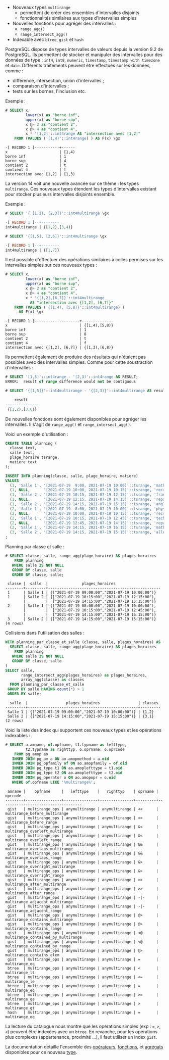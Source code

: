 <!--
Les commits sur ce sujet sont :

* https://git.postgresql.org/gitweb/?p=postgresql.git;a=commit;h=6df7a9698bb036610c1e8c6d375e1be38cb26d5f

Discussion

* https://www.postgresql.org/message-id/flat/16d71dc8-34cf-5ebd-1ce5-ccd93c0a14f9@illuminatedcomputing.com

-->

<div class="slide-content">

* Nouveaux types `multirange`
  * permettent de créer des ensembles d'intervalles disjoints
  * fonctionnalités similaires aux types d'intervalles simples
* Nouvelles fonctions pour agréger des intervalles :
  * `range_agg()`
  * `range_intersect_agg()`
* Indexable avec `btree`, `gist` et `hash`

</div>

<div class="notes">

PostgreSQL dispose de types intervalles de valeurs depuis la version 9.2 de PostgreSQL.
Ils permettent de stocker et manipuler des intervalles pour des données de type :
`int4`, `int8`, `numeric`, `timestamp`, `timestamp with timezone` et `date`.
Différents traitements peuvent être effectués sur les données, comme :

* différence, intersection, union d'intervalles ;
* comparaison d'intervalles ;
* tests sur les bornes, l'inclusion etc.

Exemple :

```sql
# SELECT x,
         lower(x) as "borne inf",
         upper(x) as "borne sup",
         x @> 2 as "contient 2",
         x @> 4 as "contient 4",
         x * '[1,2]'::int4range AS "intersection avec [1,2]"
    FROM (VALUES ('[1,4)'::int4range) ) AS F(x) \gx
```
```text
-[ RECORD 1 ]-----------+------
x                       | [1,4)
borne inf               | 1
borne sup               | 4
contient 2              | t
contient 4              | f
intersection avec [1,2] | [1,3)
```

La version 14 voit une nouvelle avancée sur ce thème : les types `multirange`.
Ces nouveaux types étendent les types d'intervalles existant pour stocker
plusieurs intervalles disjoints ensemble.

Exemple :

```sql
# SELECT '{ [1,2), (2,3]}'::int4multirange \gx

-[ RECORD 1 ]--+--------
int4multirange | {[1,2),[3,4)}

# SELECT '{[1,5], [2,6]}'::int4multirange \gx

-[ RECORD 1 ]--+--------
int4multirange | {[1,7)}
```

Il est possible d'effectuer des opérations similaires à celles permises sur les
intervalles simples sur ces nouveaux types :

```sql
# SELECT x,
         lower(x) as "borne inf",
         upper(x) as "borne sup",
         x @> 2 as "contient 2",
         x @> 4 as "contient 4",
         x * '{[1,2],[6,7]}'::int4multirange 
           AS "intersection avec {[1,2], [6,7]}"
    FROM (VALUES ('{[1,4), [5,8)}'::int4multirange) ) 
      AS F(x) \gx
```
```text
-[ RECORD 1 ]--------------------+--------------
x                                | {[1,4),[5,8)}
borne inf                        | 1
borne sup                        | 8
contient 2                       | t
contient 4                       | f
intersection avec {[1,2], [6,7]} | {[1,3),[6,8)}
```

Ils permettent également de produire des résultats qui n'étaient pas
possibles avec des intervalles simples. Comme pour cette soustraction
d'intervalles :

```sql
# SELECT '[1,5]'::int4range - '[2,3)'::int4range AS RESULT;
ERROR:  result of range difference would not be contiguous

# SELECT '{[1,5]}'::int4multirange - '{[2,3)}'::int4multirange AS result;

    result
---------------
 {[1,2),[3,6)}
```

De nouvelles fonctions sont également disponibles pour agréger les
intervalles. Il s'agit de `range_agg()` et `range_intersect_agg()`.

Voici un exemple d'utilisation :

```sql
CREATE TABLE planning (
  classe text,
  salle text,
  plage_horaire tsrange,
  matiere text
);

INSERT INTO planning(classe, salle, plage_horaire, matiere)
VALUES
  (1, 'Salle 1', '[2021-07-19  9:00, 2021-07-19 10:00)'::tsrange, 'math'),
  (1, NULL,      '[2021-07-19 10:00, 2021-07-19 10:15)'::tsrange, 'recreation'),
  (1, 'Salle 2', '[2021-07-19 10:15, 2021-07-19 12:15)'::tsrange, 'français'),
  (1, NULL,      '[2021-07-19 12:15, 2021-07-19 14:15)'::tsrange, 'repas / recreation'),
  (1, 'Salle 2', '[2021-07-19 14:15, 2021-07-19 15:15)'::tsrange, 'anglais'),
  (2, 'Salle 1', '[2021-07-19  8:00, 2021-07-19 10:00)'::tsrange, 'physique'),
  (2, NULL,      '[2021-07-19 10:00, 2021-07-19 10:15)'::tsrange, 'recreation'),
  (2, 'Salle 1', '[2021-07-19 10:15, 2021-07-19 12:45)'::tsrange, 'technologie'),
  (2, NULL,      '[2021-07-19 12:45, 2021-07-19 14:15)'::tsrange, 'repas / recreation'),
  (2, 'Salle 1', '[2021-07-19 14:15, 2021-07-19 16:15)'::tsrange, 'math'),
  (3, 'Salle 2', '[2021-07-19 14:15, 2021-07-19 15:15)'::tsrange, 'allemand')
;
```

Planning par classe et salle :

```sql
# SELECT classe, salle, range_agg(plage_horaire) AS plages_horaires
    FROM planning
   WHERE salle IS NOT NULL 
   GROUP BY classe, salle
   ORDER BY classe, salle;
```
```text
 classe |  salle  |               plages_horaires
--------+---------+--------------------------------------------------
 1      | Salle 1 | {["2021-07-19 09:00:00","2021-07-19 10:00:00")}
 1      | Salle 2 | {["2021-07-19 10:15:00","2021-07-19 12:15:00"),
        |         |  ["2021-07-19 14:15:00","2021-07-19 15:15:00")}
 2      | Salle 1 | {["2021-07-19 08:00:00","2021-07-19 10:00:00"),
        |         |  ["2021-07-19 10:15:00","2021-07-19 12:45:00"),
        |         |  ["2021-07-19 14:15:00","2021-07-19 16:15:00")}
 3      | Salle 2 | {["2021-07-19 14:15:00","2021-07-19 15:15:00")}
(4 rows)
```

Collisions dans l'utilisation des salles :

```sql
WITH planning_par_classe_et_salle (classe, salle, plages_horaires) AS (
  SELECT classe, salle, range_agg(plage_horaire) AS plages_horaires
    FROM planning
   WHERE salle IS NOT NULL
   GROUP BY classe, salle
)
SELECT salle, 
       range_intersect_agg(plages_horaires) as plages_horaires,
       array_agg(classe) as classes
  FROM planning_par_classe_et_salle
 GROUP BY salle HAVING count(*) > 1
 ORDER BY salle;
```
```text
  salle  |                 plages_horaires                 | classes
---------+-------------------------------------------------+---------
 Salle 1 | {["2021-07-19 09:00:00","2021-07-19 10:00:00")} | {1,2}
 Salle 2 | {["2021-07-19 14:15:00","2021-07-19 15:15:00")} | {3,1}
(2 rows)
```

Voici la liste des index qui supportent ces nouveaux types et les opérations
indexables :

```sql
# SELECT a.amname, of.opfname, t1.typname as lefttype, 
         t2.typname as righttyp, o.oprname, o.oprcode
    FROM pg_amop ao
   INNER JOIN pg_am a ON ao.amopmethod = a.oid
   INNER JOIN pg_opfamily of ON ao.amopfamily = of.oid
   INNER JOIN pg_type t1 ON ao.amoplefttype = t1.oid
   INNER JOIN pg_type t2 ON ao.amoplefttype = t2.oid
   INNER JOIN pg_operator o ON ao.amopopr = o.oid
   WHERE of.opfname LIKE '%multirange%';
```
```text
 amname |    opfname     |   lefttype    |   righttyp    | oprname |              oprcode
--------+----------------+---------------+---------------+---------+------------------------------------
 gist   | multirange_ops | anymultirange | anymultirange | <<      | multirange_before_multirange
 gist   | multirange_ops | anymultirange | anymultirange | <<      | multirange_before_range
 gist   | multirange_ops | anymultirange | anymultirange | &<      | multirange_overleft_multirange
 gist   | multirange_ops | anymultirange | anymultirange | &<      | multirange_overleft_range
 gist   | multirange_ops | anymultirange | anymultirange | &&      | multirange_overlaps_multirange
 gist   | multirange_ops | anymultirange | anymultirange | &&      | multirange_overlaps_range
 gist   | multirange_ops | anymultirange | anymultirange | &>      | multirange_overright_multirange
 gist   | multirange_ops | anymultirange | anymultirange | &>      | multirange_overright_range
 gist   | multirange_ops | anymultirange | anymultirange | >>      | multirange_after_multirange
 gist   | multirange_ops | anymultirange | anymultirange | >>      | multirange_after_range
 gist   | multirange_ops | anymultirange | anymultirange | -|-     | multirange_adjacent_multirange
 gist   | multirange_ops | anymultirange | anymultirange | -|-     | multirange_adjacent_range
 gist   | multirange_ops | anymultirange | anymultirange | @>      | multirange_contains_multirange
 gist   | multirange_ops | anymultirange | anymultirange | @>      | multirange_contains_range
 gist   | multirange_ops | anymultirange | anymultirange | <@      | multirange_contained_by_multirange
 gist   | multirange_ops | anymultirange | anymultirange | <@      | multirange_contained_by_range
 gist   | multirange_ops | anymultirange | anymultirange | @>      | multirange_contains_elem
 gist   | multirange_ops | anymultirange | anymultirange | =       | multirange_eq
 btree  | multirange_ops | anymultirange | anymultirange | <       | multirange_lt
 btree  | multirange_ops | anymultirange | anymultirange | <=      | multirange_le
 btree  | multirange_ops | anymultirange | anymultirange | =       | multirange_eq
 btree  | multirange_ops | anymultirange | anymultirange | >=      | multirange_ge
 btree  | multirange_ops | anymultirange | anymultirange | >       | multirange_gt
 hash   | multirange_ops | anymultirange | anymultirange | =       | multirange_eq
```

La lecture du catalogue nous montre que les opérations simples (exp : `=`, `>`, `<`)
peuvent être indexées avec un `btree`. En revanche, pour les opérations plus
complexes (appartenance, proximité ...), il faut utiliser un index `gist`.
<!--

Exemple conservés en commentaire pour la postérité :)

```
CREATE OR REPLACE FUNCTION gen_nummultirange(max_ranges int, max_numeric numeric) 
  RETURNS nummultirange 
  LANGUAGE plpgsql 
  AS $$
DECLARE 
  _cnt int;
  _min numeric;
  _max numeric;
  _n nummultirange;
BEGIN
  _min := random()*10::numeric;
  _max := random()*10::numeric + _min;
  _n := nummultirange(numrange(_min, _max, '[)'));
  FOR _cnt IN 1..random()*max_ranges LOOP
    _min := random()*max_numeric;
    _max := random()*max_numeric + _min;
    _n := nummultirange(numrange(_min, _max, '[)')) + _n;
  END LOOP;
  RETURN _n;
END;
$$;

CREATE TABLE nummultiranges AS 
  SELECT x, gen_nummultirange(5, 10000::numeric) as r FROM generate_series(1,1000000) AS F(x)
  UNION
  SELECT 0, '{[0.0, 0.1]}'::nummultirange;
```

Création d'un index btree :

```
CREATE INDEX idx_nummultiranges_btree ON nummultiranges USING btree(r);
```

On voit que ce type d'index peut être utilisé pour une égalité :

```
# EXPLAIN (ANALYZE, COSTS off) SELECT * FROM nummultiranges WHERE r = '{[0.0,0.1]}'::nummultirange;
                                              QUERY PLAN
-------------------------------------------------------------------------------------------------------
 Index Scan using idx_nummultiranges_btree on nummultiranges (actual time=1.895..1.899 rows=1 loops=1)
   Index Cond: (r = '{[0.0,0.1]}'::nummultirange)
 Planning Time: 0.223 ms
 Execution Time: 1.935 ms
(4 rows)
```

Création d'un index gist :

```
CREATE INDEX idx_nummultiranges_gist ON nummultiranges USING gist(r);
```

On voit que dans ce cas l'optimiseur préfère cet index à l'index btree :

```
# EXPLAIN (ANALYZE, COSTS off) SELECT * FROM nummultiranges WHERE r = '{[0.0,0.1]}'::nummultirange;
                                              QUERY PLAN
------------------------------------------------------------------------------------------------------
 Index Scan using idx_nummultiranges_gist on nummultiranges (actual time=0.131..0.133 rows=1 loops=1)
   Index Cond: (r = '{[0.0,0.1]}'::nummultirange)
 Planning Time: 0.132 ms
 Execution Time: 0.168 ms
(4 rows)
```

Voci quelques exemples d'autres opérateurs supportés :

```
localhost:5444 postgres@postgres=# EXPLAIN (ANALYZE) SELECT * FROM nummultiranges WHERE r @> '{[100,101)}'::nummultirange
;
                                                       QUERY PLAN
------------------------------------------------------------------------------------------------------------------------
 Seq Scan on nummultiranges  (cost=0.00..26070.01 rows=899782 width=76) (actual time=0.106..298.815 rows=24866 loops=1)
   Filter: (r @> '{[100,101)}'::nummultirange)
   Rows Removed by Filter: 975135
 Planning Time: 0.349 ms
 Execution Time: 299.492 ms
(5 rows)

localhost:5444 postgres@postgres=# EXPLAIN (ANALYZE) SELECT * FROM nummultiranges WHERE r @> '{[0.0,0.1)}'::nummultirange
;
                                                               QUERY PLAN
-----------------------------------------------------------------------------------------------------------------------------------------
 Index Scan using idx_nummultiranges_gist on nummultiranges  (cost=0.41..8.43 rows=1 width=76) (actual time=3.676..3.680 rows=1 loops=1)
   Index Cond: (r @> '{[0.0,0.1)}'::nummultirange)
 Planning Time: 0.178 ms
 Execution Time: 3.718 ms
(4 rows)

localhost:5444 postgres@postgres=# EXPLAIN (ANALYZE) SELECT * FROM nummultiranges WHERE r >> '{[100,110]}'::nummultirange
;
                                                                  QUERY PLAN                                                                   
-----------------------------------------------------------------------------------------------------------------------------------------------
 Index Scan using idx_nummultiranges_gist on nummultiranges  (cost=0.41..8.43 rows=1 width=76) (actual time=1658.175..1658.176 rows=0 loops=1)
   Index Cond: (r >> '{[100,110]}'::nummultirange)
 Planning Time: 2.334 ms
 Execution Time: 1658.241 ms
(4 rows)
```

-->

La documentation détaille l'ensemble des
[opérateurs](https://www.postgresql.org/docs/14/functions-range.html#RANGE-OPERATORS-TABLE),
[fonctions](https://www.postgresql.org/docs/14/functions-range.html#RANGE-FUNCTIONS-TABLE),
et [agrégats](https://www.postgresql.org/docs/14/functions-aggregate.html)
disponibles pour ce nouveau
[type](https://www.postgresql.org/docs/14/rangetypes.html#RANGETYPES-BUILTIN).
</div>
